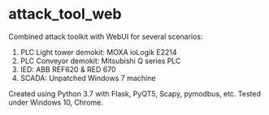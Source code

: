 # attack_tool_web
Combined attack toolkit with WebUI for several scenarios:
1. PLC Light tower demokit: MOXA ioLogik E2214
2. PLC Conveyor demokit: Mitsubishi Q series PLC
3. IED: ABB REF620 & RED 670
4. SCADA: Unpatched Windows 7 machine

Created using Python 3.7 with Flask, PyQT5, Scapy, pymodbus, etc.
Tested under Windows 10, Chrome.
